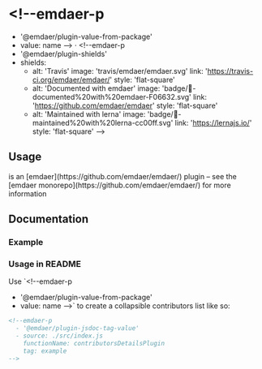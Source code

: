 # <!--emdaer-p
  - '@emdaer/plugin-value-from-package'
  - value: name
--> · <!--emdaer-p
  - '@emdaer/plugin-shields'
  - shields:
      - alt: 'Travis'
        image: 'travis/emdaer/emdaer.svg'
        link: 'https://travis-ci.org/emdaer/emdaer/'
        style: 'flat-square'
      - alt: 'Documented with emdaer'
        image: 'badge/📓-documented%20with%20emdaer-F06632.svg'
        link: 'https://github.com/emdaer/emdaer'
        style: 'flat-square'
      - alt: 'Maintained with lerna'
        image: 'badge/🐉-maintained%20with%20lerna-cc00ff.svg'
        link: 'https://lernajs.io/'
        style: 'flat-square'
-->

<!--emdaer-p
  - '@emdaer/plugin-value-from-package'
  - value: description
-->

## Usage

<!--emdaer-p
   - '@emdaer/plugin-value-from-package'
   - value: name
--> is an [emdaer](https://github.com/emdaer/emdaer/) plugin – see the [emdaer monorepo](https://github.com/emdaer/emdaer/) for more information

## Documentation

### Example

<!--emdaer-p
  - '@emdaer/plugin-contributors-details-github'
-->

### Usage in README

Use `<!--emdaer-p
  - '@emdaer/plugin-value-from-package'
  - value: name
-->` to create a collapsible contributors list like so:

```md
<!--emdaer-p 
  - '@emdaer/plugin-jsdoc-tag-value'
  - source: ./src/index.js
    functionName: contributorsDetailsPlugin
    tag: example
-->
```

<!--emdaer-p
  - '@emdaer/plugin-documentation'
  - sources:
    - ./src/index.js
-->
